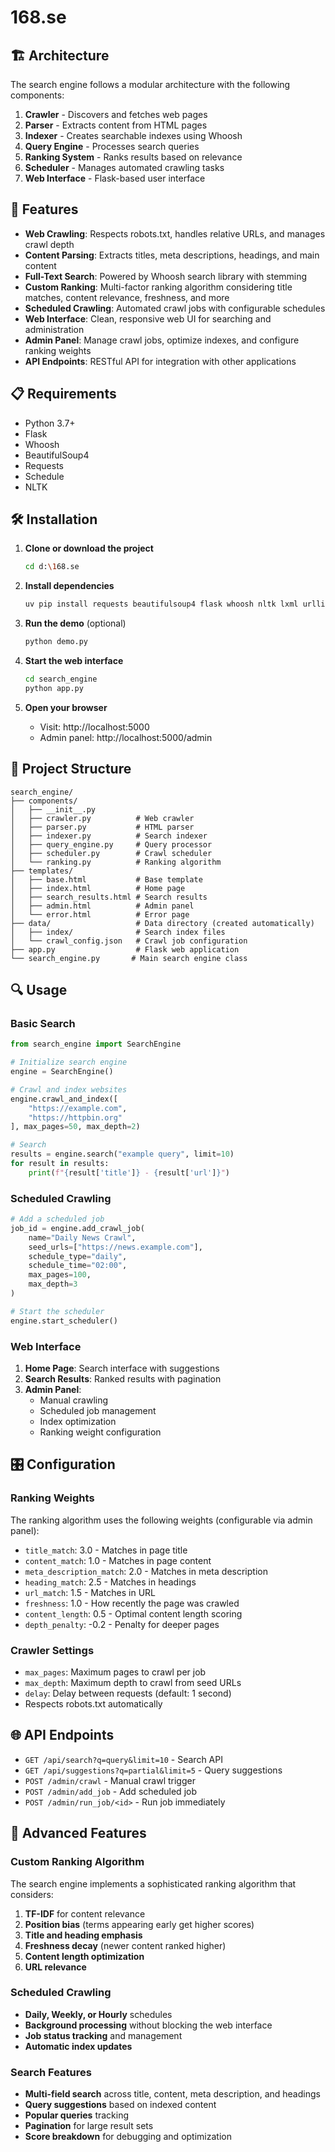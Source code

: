 # 168.se

## 🏗️ Architecture

The search engine follows a modular architecture with the following components:

1. **Crawler** - Discovers and fetches web pages
2. **Parser** - Extracts content from HTML pages  
3. **Indexer** - Creates searchable indexes using Whoosh
4. **Query Engine** - Processes search queries
5. **Ranking System** - Ranks results based on relevance
6. **Scheduler** - Manages automated crawling tasks
7. **Web Interface** - Flask-based user interface

## 🚀 Features

- **Web Crawling**: Respects robots.txt, handles relative URLs, and manages crawl depth
- **Content Parsing**: Extracts titles, meta descriptions, headings, and main content
- **Full-Text Search**: Powered by Whoosh search library with stemming
- **Custom Ranking**: Multi-factor ranking algorithm considering title matches, content relevance, freshness, and more
- **Scheduled Crawling**: Automated crawl jobs with configurable schedules
- **Web Interface**: Clean, responsive web UI for searching and administration
- **Admin Panel**: Manage crawl jobs, optimize indexes, and configure ranking weights
- **API Endpoints**: RESTful API for integration with other applications

## 📋 Requirements

- Python 3.7+
- Flask
- Whoosh
- BeautifulSoup4
- Requests
- Schedule
- NLTK

## 🛠️ Installation

1. **Clone or download the project**
   ```bash
   cd d:\168.se
   ```

2. **Install dependencies**
   ```bash
   uv pip install requests beautifulsoup4 flask whoosh nltk lxml urllib3 schedule
   ```

3. **Run the demo** (optional)
   ```bash
   python demo.py
   ```

4. **Start the web interface**
   ```bash
   cd search_engine
   python app.py
   ```

5. **Open your browser**
   - Visit: http://localhost:5000
   - Admin panel: http://localhost:5000/admin

## 📁 Project Structure

```
search_engine/
├── components/
│   ├── __init__.py
│   ├── crawler.py          # Web crawler
│   ├── parser.py           # HTML parser
│   ├── indexer.py          # Search indexer
│   ├── query_engine.py     # Query processor
│   ├── scheduler.py        # Crawl scheduler
│   └── ranking.py          # Ranking algorithm
├── templates/
│   ├── base.html           # Base template
│   ├── index.html          # Home page
│   ├── search_results.html # Search results
│   ├── admin.html          # Admin panel
│   └── error.html          # Error page
├── data/                   # Data directory (created automatically)
│   ├── index/              # Search index files
│   └── crawl_config.json   # Crawl job configuration
├── app.py                  # Flask web application
└── search_engine.py       # Main search engine class
```

## 🔍 Usage

### Basic Search

```python
from search_engine import SearchEngine

# Initialize search engine
engine = SearchEngine()

# Crawl and index websites
engine.crawl_and_index([
    "https://example.com",
    "https://httpbin.org"
], max_pages=50, max_depth=2)

# Search
results = engine.search("example query", limit=10)
for result in results:
    print(f"{result['title']} - {result['url']}")
```

### Scheduled Crawling

```python
# Add a scheduled job
job_id = engine.add_crawl_job(
    name="Daily News Crawl",
    seed_urls=["https://news.example.com"],
    schedule_type="daily",
    schedule_time="02:00",
    max_pages=100,
    max_depth=3
)

# Start the scheduler
engine.start_scheduler()
```

### Web Interface

1. **Home Page**: Search interface with suggestions
2. **Search Results**: Ranked results with pagination
3. **Admin Panel**: 
   - Manual crawling
   - Scheduled job management
   - Index optimization
   - Ranking weight configuration

## 🎛️ Configuration

### Ranking Weights

The ranking algorithm uses the following weights (configurable via admin panel):

- `title_match`: 3.0 - Matches in page title
- `content_match`: 1.0 - Matches in page content
- `meta_description_match`: 2.0 - Matches in meta description
- `heading_match`: 2.5 - Matches in headings
- `url_match`: 1.5 - Matches in URL
- `freshness`: 1.0 - How recently the page was crawled
- `content_length`: 0.5 - Optimal content length scoring
- `depth_penalty`: -0.2 - Penalty for deeper pages

### Crawler Settings

- `max_pages`: Maximum pages to crawl per job
- `max_depth`: Maximum depth to crawl from seed URLs
- `delay`: Delay between requests (default: 1 second)
- Respects robots.txt automatically

## 🌐 API Endpoints

- `GET /api/search?q=query&limit=10` - Search API
- `GET /api/suggestions?q=partial&limit=5` - Query suggestions
- `POST /admin/crawl` - Manual crawl trigger
- `POST /admin/add_job` - Add scheduled job
- `POST /admin/run_job/<id>` - Run job immediately

## 🔧 Advanced Features

### Custom Ranking Algorithm

The search engine implements a sophisticated ranking algorithm that considers:

1. **TF-IDF** for content relevance
2. **Position bias** (terms appearing early get higher scores)
3. **Title and heading emphasis**
4. **Freshness decay** (newer content ranked higher)
5. **Content length optimization**
6. **URL relevance**

### Scheduled Crawling

- **Daily, Weekly, or Hourly** schedules
- **Background processing** without blocking the web interface
- **Job status tracking** and management
- **Automatic index updates**

### Search Features

- **Multi-field search** across title, content, meta description, and headings
- **Query suggestions** based on indexed content
- **Popular queries** tracking
- **Pagination** for large result sets
- **Score breakdown** for debugging and optimization

